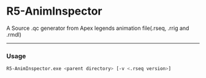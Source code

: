 # R5-AnimInspector
A Source .qc generator from Apex legends animation file(.rseq, .rrig and .rmdl)

---

### Usage

```bash
R5-AnimInspector.exe <parent directory> [-v <.rseq version>]
```